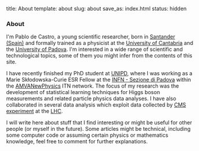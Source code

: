 title: About
template: about
slug: about
save_as: index.html
status: hidden

### About

I'm Pablo de Castro,
a young scientific researcher, 
born in [Santander (Spain)](https://en.wikipedia.org/wiki/Santander,_Spain)
and formally trained as a physicist at 
the [University of Cantabria](http://web.unican.es/en/Pages/default.aspx)
and the [University of Padova](https://en.wikipedia.org/wiki/University_of_Padua).
I'm interested in a wide range of scientific and technological
topics, some of them you might infer from the contents of this site.

I have recently finished my PhD student at
[UNIPD](https://en.wikipedia.org/wiki/University_of_Padua), where I was 
working as a Marie Skłodowska-Curie ESR Fellow
at the [INFN - Sezione di Padova](http://www.pd.infn.it/)
within the [AMVANewPhysics](https://amva4newphysics.wordpress.com/) ITN network.
The focus of my research was the development of statistical learning
techniques for Higgs boson measurements and related particle physics data
analyses. 
I have also collaborated in several data analysis which exploit data collected
by [CMS experiment](https://en.wikipedia.org/wiki/Compact_Muon_Solenoid) at
the [LHC](https://en.wikipedia.org/wiki/Large_Hadron_Collider). 


I will write here about stuff that I find interesting or might
be useful for other people (or myself in the future).
Some articles might be technical, including
some computer code or assuming certain physics or 
mathematics knowledge, feel free to comment for
further explanations.  

